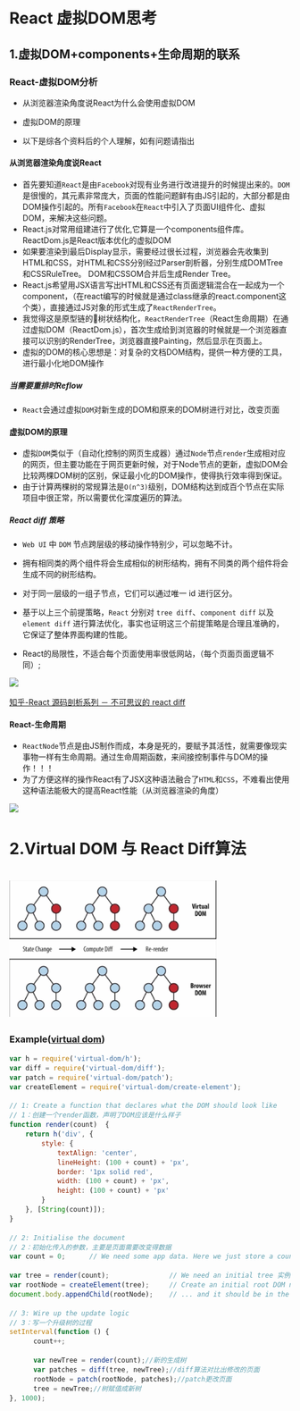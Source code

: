# React 虚拟DOM思考

## 1.虚拟DOM+components+生命周期的联系

### React-虚拟DOM分析

* 从浏览器渲染角度说React为什么会使用虚拟DOM

* 虚拟DOM的原理

* 以下是综各个资料后的个人理解，如有问题请指出

#### 从浏览器渲染角度说React

* 首先要知道`React`是由`Facebook`对现有业务进行改进提升的时候提出来的。`DOM`是很慢的，其元素非常庞大，页面的性能问题鲜有由JS引起的，大部分都是由DOM操作引起的。所有`Facebook`在`React`中引入了页面UI组件化、虚拟DOM，来解决这些问题。
* React.js对常用组建进行了优化,它算是一个components组件库。ReactDom.js是React版本优化的虚拟DOM
* 如果要渲染到最后Display显示，需要经过很长过程，浏览器会先收集到HTML和CSS，对HTML和CSS分别经过Parser剖析器，分别生成DOMTree和CSSRuleTree。 DOM和CSSOM合并后生成Render Tree。
* React.js希望用JSX语言写出HTML和CSS还有页面逻辑混合在一起成为一个component，（在react编写的时候就是通过class继承的react.component这个类），直接通过JS对象的形式生成了`ReactRenderTree`。
* 我觉得这是原型链的🌲树状结构化，`ReactRenderTree`（React生命周期）在通过虚拟DOM（ReactDom.js），首次生成给到浏览器的时候就是一个浏览器直接可以识别的RenderTree，浏览器直接Painting，然后显示在页面上。
* 虚拟的DOM的核心思想是：对复杂的文档DOM结构，提供一种方便的工具，进行最小化地DOM操作

##### 当需要重排时Reflow

* `React`会通过虚拟`DOM`对新生成的DOM和原来的DOM树进行对比，改变页面

#### 虚拟DOM的原理

* 虚拟`DOM`类似于（自动化控制的网页生成器）通过`Node`节点`render`生成相对应的网页，但主要功能在于网页更新时候，对于Node节点的更新，虚拟DOM会比较两棵DOM树的区别，保证最小化的DOM操作，使得执行效率得到保证。
* 由于计算两棵树的常规算法是`O(n^3)`级别，DOM结构达到成百个节点在实际项目中很正常，所以需要优化深度遍历的算法。

##### React diff 策略

* `Web UI` 中 `DOM` 节点跨层级的移动操作特别少，可以忽略不计。

* 拥有相同类的两个组件将会生成相似的树形结构，拥有不同类的两个组件将会生成不同的树形结构。

* 对于同一层级的一组子节点，它们可以通过唯一 id 进行区分。

* 基于以上三个前提策略，`React` 分别对 `tree diff`、`component diff` 以及 `element diff` 进行算法优化，事实也证明这三个前提策略是合理且准确的，它保证了整体界面构建的性能。

* React的局限性，不适合每个页面使用率很低网站，（每个页面页面逻辑不同）;

[![](https://camo.githubusercontent.com/289a50d2838a83515ce740ad40e493ea009e4e8b/68747470733a2f2f706963332e7a68696d672e636f6d2f37346138366662636338626234616437346531396237326137326232366335365f722e706e67)](https://camo.githubusercontent.com/289a50d2838a83515ce740ad40e493ea009e4e8b/68747470733a2f2f706963332e7a68696d672e636f6d2f37346138366662636338626234616437346531396237326137326232366335365f722e706e67)

[知乎-React 源码剖析系列 － 不可思议的 react diff](https://zhuanlan.zhihu.com/p/20346379)

#### React-生命周期

* `ReactNode`节点是由JS制作而成，本身是死的，要赋予其活性，就需要像现实事物一样有生命周期。通过生命周期函数，来间接控制事件与DOM的操作！！！
* 为了方便这样的操作React有了JSX这种语法融合了`HTML`和`CSS`，不难看出使用这种语法能极大的提高React性能（从浏览器渲染的角度）

[![](https://camo.githubusercontent.com/2d82a2e67c415a05b33005d0f500c679d34b2639/687474703a2f2f75706c6f61642d696d616765732e6a69616e7368752e696f2f75706c6f61645f696d616765732f313831343335342d346266363265353435353361333262372e706e673f696d6167654d6f6772322f6175746f2d6f7269656e742f7374726970253743696d61676556696577322f322f772f31323430)](https://camo.githubusercontent.com/2d82a2e67c415a05b33005d0f500c679d34b2639/687474703a2f2f75706c6f61642d696d616765732e6a69616e7368752e696f2f75706c6f61645f696d616765732f313831343335342d346266363265353435353361333262372e706e673f696d6167654d6f6772322f6175746f2d6f7269656e742f7374726970253743696d61676556696577322f322f772f31323430)

# 2.Virtual DOM 与 React Diff算法

# ![](/assets/微信截图_20180102170018.png)

### Example\([virtual dom](https://github.com/Matt-Esch/virtual-dom#example)\)

```js
var h = require('virtual-dom/h');
var diff = require('virtual-dom/diff');
var patch = require('virtual-dom/patch');
var createElement = require('virtual-dom/create-element');

// 1: Create a function that declares what the DOM should look like
// 1：创建一个render函数，声明了DOM应该是什么样子
function render(count)  {
    return h('div', {
        style: {
            textAlign: 'center',
            lineHeight: (100 + count) + 'px',
            border: '1px solid red',
            width: (100 + count) + 'px',
            height: (100 + count) + 'px'
        }
    }, [String(count)]);
}

// 2: Initialise the document
// 2：初始化传入的参数，主要是页面需要改变得数据
var count = 0;      // We need some app data. Here we just store a count.

var tree = render(count);               // We need an initial tree 实例化一个树节点在内存当中，也就是我们定义的这个render树
var rootNode = createElement(tree);     // Create an initial root DOM node ... 通过CreateElement创建一个真实的DOM节点插入到DOM结构中
document.body.appendChild(rootNode);    // ... and it should be in the document 把节点嵌入到页面当中

// 3: Wire up the update logic
// 3：写一个升级树的过程
setInterval(function () {
      count++;

      var newTree = render(count);//新的生成树
      var patches = diff(tree, newTree);//diff算法对比出修改的页面
      rootNode = patch(rootNode, patches);//patch更改页面
      tree = newTree;//树赋值成新树
}, 1000);
```



